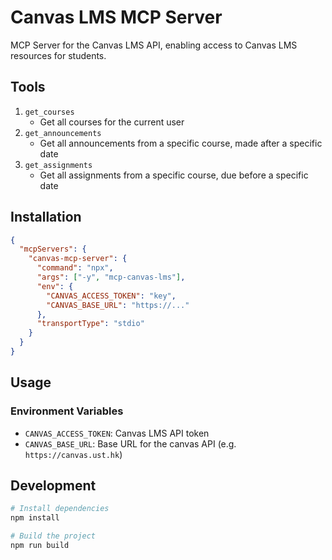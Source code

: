 # Canvas LMS MCP Server

MCP Server for the Canvas LMS API, enabling access to Canvas LMS resources for students.

## Tools

1. `get_courses`
   - Get all courses for the current user
2. `get_announcements`
   - Get all announcements from a specific course, made after a specific date
3. `get_assignments`
   - Get all assignments from a specific course, due before a specific date

## Installation

```json
{
  "mcpServers": {
    "canvas-mcp-server": {
      "command": "npx",
      "args": ["-y", "mcp-canvas-lms"],
      "env": {
        "CANVAS_ACCESS_TOKEN": "key",
        "CANVAS_BASE_URL": "https://..."
      },
      "transportType": "stdio"
    }
  }
}
```

## Usage

### Environment Variables

- `CANVAS_ACCESS_TOKEN`: Canvas LMS API token
- `CANVAS_BASE_URL`: Base URL for the canvas API (e.g. `https://canvas.ust.hk`)

## Development

```bash
# Install dependencies
npm install

# Build the project
npm run build
```
